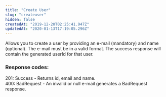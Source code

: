 ```yaml
---
title: "Create User"
slug: "createuser"
hidden: false
createdAt: "2019-12-20T02:25:41.947Z"
updatedAt: "2020-01-13T17:19:05.296Z"
---
```

Allows you to create a user by providing an e-mail (mandatory) and name (optional). The e-mail must be in a valid format. The success response will contain the generated userId for that user.

### Response codes:
201: Success - Returns id, email and name.\
400: BadRequest - An invalid or null e-mail generates a BadRequest response.